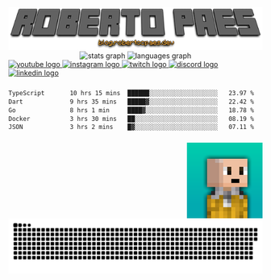   <a href="httos://blog.robertocpaes.dev" target="_blank">
    <img src="images/profile_title.png" alt="profile title image"  />
  </a>
<div align="center">
  <img src="https://github-readme-stats.vercel.app/api?username=brutalzinn&hide_title=false&hide_rank=false&show_icons=true&include_all_commits=true&count_private=true&disable_animations=false&theme=dracula&locale=en&hide_border=false" height="150" alt="stats graph"  />
  <img src="https://github-readme-stats.vercel.app/api/top-langs?username=brutalzinn&locale=en&hide_title=false&layout=compact&card_width=320&langs_count=5&theme=dracula&hide_border=false" height="150" alt="languages graph"  />

</div>
<div align="left">
  <a href="https://www.youtube.com/channel/UCigzrJ3ggSu1tUWM8nXzmdg" target="_blank">
    <img src="https://img.shields.io/static/v1?message=Youtube&logo=youtube&label=&color=FF0000&logoColor=white&labelColor=&style=for-the-badge" height="35" alt="youtube logo"  />
  </a>
  <a href="https://www.instagram.com/robertocpaes/" target="_blank">
    <img src="https://img.shields.io/static/v1?message=Instagram&logo=instagram&label=&color=E4405F&logoColor=white&labelColor=&style=for-the-badge" height="35" alt="instagram logo"  />
  </a>
  <a href="https://www.twitch.tv/robertocpaes" target="_blank">
    <img src="https://img.shields.io/static/v1?message=Twitch&logo=twitch&label=&color=9146FF&logoColor=white&labelColor=&style=for-the-badge" height="35" alt="twitch logo"  />
  </a>
  <a href="discordapp.com/users/762397073315332096" target="_blank">
    <img src="https://img.shields.io/static/v1?message=Discord&logo=discord&label=&color=7289DA&logoColor=white&labelColor=&style=for-the-badge" height="35" alt="discord logo"  />
  </a>
  <a href="https://linkedin.com/in/roberto-paes" target="_blank">
    <img src="https://img.shields.io/static/v1?message=LinkedIn&logo=linkedin&label=&color=0077B5&logoColor=white&labelColor=&style=for-the-badge" height="35" alt="linkedin logo"  />
  </a>
</div>

###

<!--START_SECTION:waka-->

```txt
TypeScript       10 hrs 15 mins  ██████░░░░░░░░░░░░░░░░░░░   23.97 %
Dart             9 hrs 35 mins   █████▓░░░░░░░░░░░░░░░░░░░   22.42 %
Go               8 hrs 1 min     ████▓░░░░░░░░░░░░░░░░░░░░   18.78 %
Docker           3 hrs 30 mins   ██░░░░░░░░░░░░░░░░░░░░░░░   08.19 %
JSON             3 hrs 2 mins    █▓░░░░░░░░░░░░░░░░░░░░░░░   07.11 %
```

<!--END_SECTION:waka-->

###

<img align="right" height="150" src="images/robertinhoxx.png"  />

###

<br clear="both">

<img src="https://raw.githubusercontent.com/brutalzinn/brutalzinn/output/snake.svg" alt="Snake animation" />

###